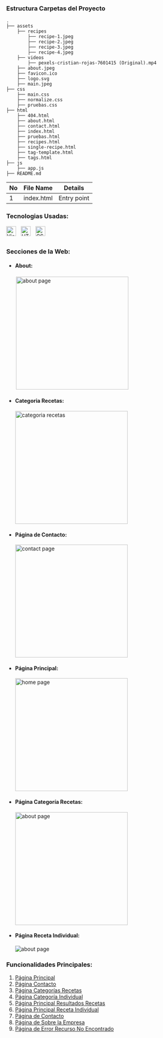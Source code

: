 ###  Estructura Carpetas del Proyecto

```
.
├── assets
    ├── recipes
        ├── recipe-1.jpeg
        ├── recipe-2.jpeg
        ├── recipe-3.jpeg
        ├── recipe-4.jpeg
    ├── videos
        ├── pexels-cristian-rojas-7601415 (Original).mp4
    ├── about.jpeg
    ├── favicon.ico
    ├── logo.svg
    ├── main.jpeg
├── css
    ├── main.css
    ├── normalize.css
    ├── pruebas.css
├── html
    ├── 404.html
    ├── about.html
    ├── contact.html
    ├── index.html
    ├── pruebas.html
    ├── recipes.html
    ├── single-recipe.html
    ├── tag-template.html
    ├── tags.html
├── js
    ├── app.js
├── README.md

```

| No | File Name | Details 
|----|------------|-------|
| 1  | index.html | Entry point

### Tecnologias Usadas:

<img align="left" alt="Visual Studio Code" width="26px" src="https://cdn.jsdelivr.net/gh/devicons/devicon/icons/vscode/vscode-original.svg" style="padding-right:10px;" />
<img align="left" alt="HTML5" width="26px" src="https://cdn.jsdelivr.net/gh/devicons/devicon/icons/html5/html5-original.svg" style="padding-right:10px;" />
<img align="left" alt="CSS3" width="26px" src="https://cdn.jsdelivr.net/gh/devicons/devicon/icons/css3/css3-original.svg" style="padding-right:10px;" />

<br />
<br />

### Secciones de la Web:

- #### About:
  <img align="center" alt="about page" width="300px" style="border:solid 2px white" src="./capturas_secciones_página/about.png" style="padding-right:10px" />  
- #### Categoria Recetas:
  <img align="center" alt="categoria recetas" width="300px" src="./capturas_secciones_página/categorias_recetas.png" style="padding-right:10px" />  
- #### Página de Contacto:
  <img align="center" alt="contact page" width="300px" src="./capturas_secciones_página/contact.png" style="padding-right:10px" />  
- #### Página Principal:
  <img align="center" alt="home page" width="300px" src="./capturas_secciones_página//home.png" style="padding-right:10px" />    
- #### Página Categoría Recetas:
  <img align="center" alt="about page" width="300px" src="./capturas_secciones_página/pagina_categoria_recetas.png" style="padding-right:10px" />    
- #### Página Receta Individual:
  <img align="center" alt="about page" widthabout.="300px" src="./capturas_secciones_página/pagina_receta_individual.png" style="padding-right:10px" />    
  
  
### Funcionalidades Principales:
1. [Página Principal](http://127.0.0.1:5500/html-css-proyecto-responsive-clase/html/404.html)
2. [Página Contacto](http://127.0.0.1:5500/html-css-proyecto-responsive-clase/html/contact.html)
3. [Página Categorías Recetas](http://127.0.0.1:5500/html-css-proyecto-responsive-clase/html/tags.html)
4. [Página Categoría Individual](http://127.0.0.1:5500/html-css-proyecto-responsive-clase/html/tag-template.html)
5. [Página Principal Resultados Recetas](http://127.0.0.1:5500/html-css-proyecto-responsive-clase/html/recipes.html)
6. [Página Principal Receta Individual](http://127.0.0.1:5500/html-css-proyecto-responsive-clase/html/single-recipe.html)
7. [Página de Contacto](http://127.0.0.1:5500/html-css-proyecto-responsive-clase/html/contact.html)
7. [Página de Sobre la Empresa](http://127.0.0.1:5500/html-css-proyecto-responsive-clase/html/about.html)
7. [Página de Error Recurso No Encontrado](http://127.0.0.1:5500/html-css-proyecto-responsive-clase/html/404.html)

